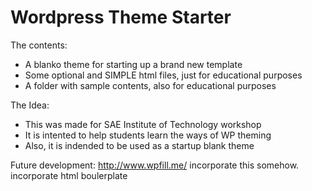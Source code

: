 # Wordpress Theme Starter

The contents:

 * A blanko theme for starting up a brand new template
 * Some optional and SIMPLE html files, just for educational purposes
 * A folder with sample contents, also for educational purposes

The Idea:

 * This was made for SAE Institute of Technology workshop
 * It is intented to help students learn the ways of WP theming
 * Also, it is indended to be used as a startup blank theme

 Future development:
 http://www.wpfill.me/ incorporate this somehow.
 incorporate html boulerplate
